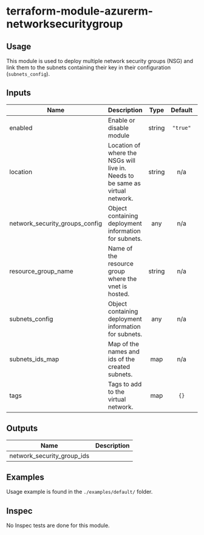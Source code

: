 # terraform-module-azurerm-networksecuritygroup

## Usage

This module is used to deploy multiple network security groups (NSG) and link them to the subnets containing their key in their configuration (`subnets_config`).

<!-- BEGINNING OF PRE-COMMIT-TERRAFORM DOCS HOOK -->
## Inputs

| Name | Description | Type | Default | Required |
|------|-------------|:----:|:-----:|:-----:|
| enabled | Enable or disable module | string | `"true"` | no |
| location | Location of where the NSGs will live in. Needs to be same as virtual network. | string | n/a | yes |
| network\_security\_groups\_config | Object containing deployment information for subnets. | any | n/a | yes |
| resource\_group\_name | Name of the resource group where the vnet is hosted. | string | n/a | yes |
| subnets\_config | Object containing deployment information for subnets. | any | n/a | yes |
| subnets\_ids\_map | Map of the names and ids of the created subnets. | map | n/a | yes |
| tags | Tags to add to the virtual network. | map | `{}` | no |

## Outputs

| Name | Description |
|------|-------------|
| network\_security\_group\_ids |  |

<!-- END OF PRE-COMMIT-TERRAFORM DOCS HOOK -->

## Examples

Usage example is found in the `./examples/default/` folder.

## Inspec

No Inspec tests are done for this module.
